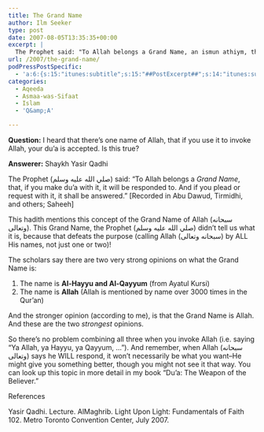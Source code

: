 ```yaml
---
title: The Grand Name
author: Ilm Seeker
type: post
date: 2007-08-05T13:35:35+00:00
excerpt: |
  The Prophet said: "To Allah belongs a Grand Name, an ismun athiym, that, if you make du'a with it, it will be responded to.  And if you plead or request with it, it shall be answered." What is this Grand Name?
url: /2007/the-grand-name/
podPressPostSpecific:
  - 'a:6:{s:15:"itunes:subtitle";s:15:"##PostExcerpt##";s:14:"itunes:summary";s:15:"##PostExcerpt##";s:15:"itunes:keywords";s:17:"##WordPressCats##";s:13:"itunes:author";s:10:"##Global##";s:15:"itunes:explicit";s:2:"No";s:12:"itunes:block";s:2:"No";}'
categories:
  - Aqeeda
  - Asmaa-was-Sifaat
  - Islam
  - 'Q&amp;A'

---
```

**Question:** I heard that there&#8217;s one name of Allah, that if you use it to invoke Allah, your du&#8217;a is accepted. Is this true?

**Answerer:** Shaykh Yasir Qadhi

The Prophet (صلي الله عليه وسلم) said: &#8220;To Allah belongs a <dfn title="إسمٌ عظُمٌ">Grand Name</dfn>, that, if you make du&#8217;a with it, it will be responded to. And if you plead or request with it, it shall be answered.&#8221; [Recorded in Abu Dawud, Tirmidhi, and others; Saheeh]

This hadith mentions this concept of the Grand Name of Allah (سبحانه وتعالى). This Grand Name, the Prophet (صلي الله عليه وسلم) didn&#8217;t tell us what it is, because that defeats the purpose (calling Allah (سبحانه وتعالى) by ALL His names, not just one or two)!

The scholars say there are two very strong opinions on what the Grand Name is:

  1. The name is **Al-Hayyu and Al-Qayyum** (from Ayatul Kursi) 
  2. The name is **Allah** (Allah is mentioned by name over 3000 times in the Qur&#8217;an) 

And the stronger opinion (according to me), is that the Grand Name is Allah. And these are the two _strongest_ opinions.

So there&#8217;s no problem combining all three when you invoke Allah (i.e. saying &#8220;Ya Allah, ya Hayyu, ya Qayyum, &#8230;&#8221;). And remember, when Allah (سبحانه وتعالى) says he WILL respond, it won&#8217;t necessarily be what you want&#8211;He might give you something better, though you might not see it that way. You can look up this topic in more detail in my book &#8220;Du&#8217;a: The Weapon of the Believer.&#8221;

<div id="referencesTitle">
  References
</div>

<p class="reference">
  Yasir Qadhi. Lecture. AlMaghrib. Light Upon Light: Fundamentals of Faith 102. Metro Toronto Convention Center, July 2007.
</p>